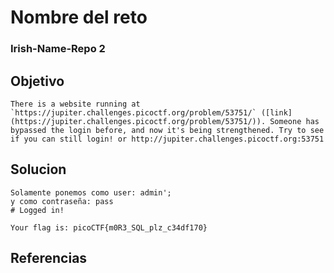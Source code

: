 # Nombre del reto
### Irish-Name-Repo 2
## Objetivo
````
There is a website running at `https://jupiter.challenges.picoctf.org/problem/53751/` ([link](https://jupiter.challenges.picoctf.org/problem/53751/)). Someone has bypassed the login before, and now it's being strengthened. Try to see if you can still login! or http://jupiter.challenges.picoctf.org:53751
````
## Solucion
````
Solamente ponemos como user: admin';
y como contraseña: pass
# Logged in!

Your flag is: picoCTF{m0R3_SQL_plz_c34df170}
````
## Referencias